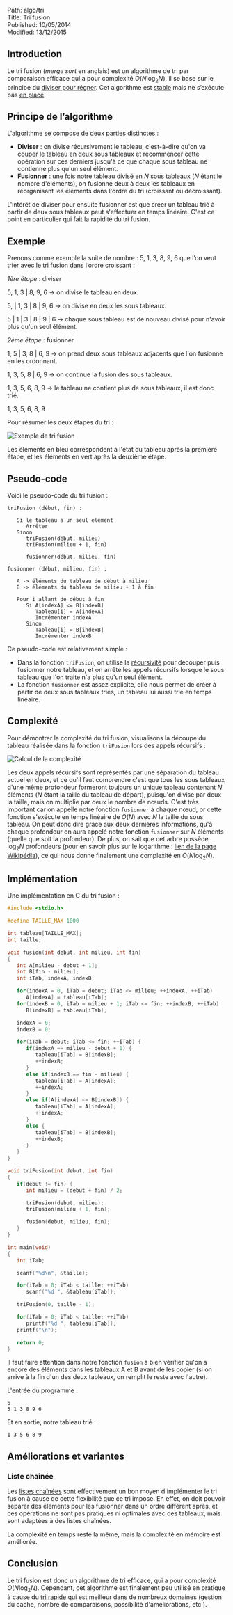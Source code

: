Path: algo/tri  
Title: Tri fusion  
Published: 10/05/2014  
Modified: 13/12/2015  

## Introduction

Le tri fusion (*merge sort* en anglais) est un algorithme de tri par comparaison efficace qui a pour complexité $O(N \log _2 N)$, il se base sur le principe du [diviser pour régner](https://en.wikipedia.org/wiki/Divide_and_conquer_algorithms). Cet algorithme est [stable](https://en.wikipedia.org/wiki/Sorting_algorithm#Stability) mais ne s’exécute pas [en place](https://en.wikipedia.org/wiki/In-place_algorithm).

## Principe de l’algorithme

L'algorithme se compose de deux parties distinctes :

- **Diviser** : on divise récursivement le tableau, c'est-à-dire qu'on va couper le tableau en deux sous tableaux et recommencer cette opération sur ces derniers jusqu'à ce que chaque sous tableau ne contienne plus qu'un seul élément.
- **Fusionner** : une fois notre tableau divisé en $N$ sous tableaux ($N$ étant le nombre d'éléments), on fusionne deux à deux les tableaux en réorganisant les éléments dans l'ordre du tri (croissant ou décroissant).

L'intérêt de diviser pour ensuite fusionner est que créer un tableau trié à partir de deux sous tableaux peut s'effectuer en temps linéaire. C'est ce point en particulier qui fait la rapidité du tri fusion.

## Exemple

Prenons comme exemple la suite de nombre : 5, 1, 3, 8, 9, 6 que l’on veut trier avec le tri fusion dans l’ordre croissant :

*1ère étape* : diviser

5, 1, 3 | 8, 9, 6 -> on divise le tableau en deux.

5, | 1, 3 | 8 | 9, 6 -> on divise en deux les sous tableaux.

5 | 1 | 3 | 8 | 9 | 6 -> chaque sous tableau est de nouveau divisé pour n'avoir plus qu'un seul élément.

*2ème étape* : fusionner

1, 5 | 3, 8 | 6, 9  -> on prend deux sous tableaux adjacents que l'on fusionne en les ordonnant.

1, 3, 5, 8 | 6, 9 -> on continue la fusion des sous tableaux.

1, 3, 5, 6, 8, 9 -> le tableau ne contient plus de sous tableaux, il est donc trié.

1, 3, 5, 6, 8, 9

Pour résumer les deux étapes du tri :

![Exemple de tri fusion](/img/algo/tri/tri_fusion/exemple_tri.png)

Les éléments en bleu correspondent à l'état du tableau après la première étape, et les éléments en vert après la deuxième étape.

## Pseudo-code

Voici le pseudo-code du tri fusion :

```nohighlight
triFusion (début, fin) :

   Si le tableau a un seul élément
      Arrêter
   Sinon
      triFusion(début, milieu)
      triFusion(milieu + 1, fin)

      fusionner(début, milieu, fin)

fusionner (début, milieu, fin) :

   A -> éléments du tableau de début à milieu
   B -> éléments du tableau de milieu + 1 à fin

   Pour i allant de début à fin
      Si A[indexA] <= B[indexB]
         Tableau[i] = A[indexA]
         Incrémenter indexA 
      Sinon
         Tableau[i] = B[indexB]
         Incrémenter indexB
```

Ce pseudo-code est relativement simple :

- Dans la fonction `triFusion`, on utilise la [récursivité](https://en.wikipedia.org/wiki/Recursion_%28computer_science%29) pour découper puis fusionner notre tableau, et on arrête les appels récursifs lorsque le sous tableau que l'on traite n'a plus qu'un seul élément.
- La fonction `fusionner` est assez explicite, elle nous permet de créer à partir de deux sous tableaux triés, un tableau lui aussi trié en temps linéaire.

## Complexité

Pour démontrer la complexité du tri fusion, visualisons la découpe du tableau réalisée dans la fonction `triFusion` lors des appels récursifs :

![Calcul de la complexité](/img/algo/recherche/dichotomie/calcul_complexite.png)

Les deux appels récursifs sont représentés par une séparation du tableau actuel en deux, et ce qu'il faut comprendre c'est que tous les sous tableaux d'une même profondeur formeront toujours un unique tableau contenant $N$ éléments ($N$ étant la taille du tableau de départ), puisqu'on divise par deux la taille, mais on multiplie par deux le nombre de nœuds. C'est très important car on appelle notre fonction `fusionner` à chaque nœud, or cette fonction s'exécute en temps linéaire de $O(N)$ avec $N$ la taille du sous tableau. On peut donc dire grâce aux deux dernières informations, qu'à chaque profondeur on aura appelé notre fonction `fusionner` sur $N$ éléments (quelle que soit la profondeur). De plus, on sait que cet arbre possède $\log _2 N$ profondeurs (pour en savoir plus sur le logarithme : [lien de la page Wikipédia](https://en.wikipedia.org/wiki/Logarithm)), ce qui nous donne finalement une complexité en $O(N \log _2 N)$.

## Implémentation

Une implémentation en C du tri fusion :

```c
#include <stdio.h> 

#define TAILLE_MAX 1000

int tableau[TAILLE_MAX];
int taille;

void fusion(int debut, int milieu, int fin)
{
   int A[milieu - debut + 1];
   int B[fin - milieu];
   int iTab, indexA, indexB;

   for(indexA = 0, iTab = debut; iTab <= milieu; ++indexA, ++iTab)
      A[indexA] = tableau[iTab];
   for(indexB = 0, iTab = milieu + 1; iTab <= fin; ++indexB, ++iTab)
      B[indexB] = tableau[iTab];

   indexA = 0;
   indexB = 0;

   for(iTab = debut; iTab <= fin; ++iTab) {
      if(indexA == milieu - debut + 1) {
         tableau[iTab] = B[indexB];
         ++indexB;
      }
      else if(indexB == fin - milieu) {
         tableau[iTab] = A[indexA];
         ++indexA;
      }
      else if(A[indexA] <= B[indexB]) {
         tableau[iTab] = A[indexA];
         ++indexA;
      }
      else {
         tableau[iTab] = B[indexB];
         ++indexB;
      }
   }
}

void triFusion(int debut, int fin)
{
   if(debut != fin) {
      int milieu = (debut + fin) / 2;

      triFusion(debut, milieu);
      triFusion(milieu + 1, fin);

      fusion(debut, milieu, fin); 
   }
}

int main(void)
{
   int iTab;

   scanf("%d\n", &taille);

   for(iTab = 0; iTab < taille; ++iTab)
      scanf("%d ", &tableau[iTab]);

   triFusion(0, taille - 1);

   for(iTab = 0; iTab < taille; ++iTab)
      printf("%d ", tableau[iTab]);
   printf("\n");

   return 0;
}
```

Il faut faire attention dans notre fonction `fusion` à bien vérifier qu'on a encore des éléments dans les tableaux A et B avant de les copier (si on arrive à la fin d'un des deux tableaux, on remplit le reste avec l'autre).

L'entrée du programme :

```nohighlight
6
5 1 3 8 9 6
```

Et en sortie, notre tableau trié :

```nohighlight
1 3 5 6 8 9
```

## Améliorations et variantes

### Liste chaînée

Les [listes chaînées](/algo/structure/liste_chainee.html) sont effectivement un bon moyen d'implémenter le tri fusion à cause de cette flexibilité que ce tri impose. En effet, on doit pouvoir séparer des éléments pour les fusionner dans un ordre différent après, et ces opérations ne sont pas pratiques ni optimales avec des tableaux, mais sont adaptées à des listes chaînées.

La complexité en temps reste la même, mais la complexité en mémoire est améliorée.

## Conclusion

Le tri fusion est donc un algorithme de tri efficace, qui a pour complexité $O(N \log _2 N)$. Cependant, cet algorithme est finalement peu utilisé en pratique à cause du [tri rapide](/algo/tri/tri_rapide.html) qui est meilleur dans de nombreux domaines (gestion du cache, nombre de comparaisons, possibilité d'améliorations, etc.).
